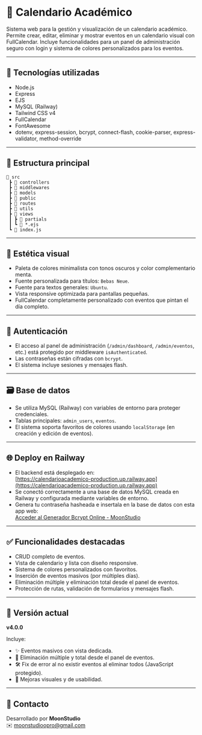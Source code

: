 
# 📅 Calendario Académico

Sistema web para la gestión y visualización de un calendario académico. Permite crear, editar, eliminar y mostrar eventos en un calendario visual con FullCalendar. Incluye funcionalidades para un panel de administración seguro con login y sistema de colores personalizados para los eventos.

---

## 🚀 Tecnologías utilizadas

- Node.js
- Express
- EJS
- MySQL (Railway)
- Tailwind CSS v4
- FullCalendar
- FontAwesome
- dotenv, express-session, bcrypt, connect-flash, cookie-parser, express-validator, method-override

---

## 📁 Estructura principal

```
📁 src
 ┣ 📁 controllers
 ┣ 📁 middlewares
 ┣ 📁 models
 ┣ 📁 public
 ┣ 📁 routes
 ┣ 📁 utils
 ┣ 📁 views
 ┃ ┣ 📁 partials
 ┃ ┗ 📄 *.ejs
 ┗ 📄 index.js
```

---

## 🎨 Estética visual

- Paleta de colores minimalista con tonos oscuros y color complementario menta.
- Fuente personalizada para títulos: `Bebas Neue`.
- Fuente para textos generales: `Ubuntu`.
- Vista responsive optimizada para pantallas pequeñas.
- FullCalendar completamente personalizado con eventos que pintan el día completo.

---

## 🔐 Autenticación

- El acceso al panel de administración (`/admin/dashboard`, `/admin/eventos`, etc.) está protegido por middleware `isAuthenticated`.
- Las contraseñas están cifradas con `bcrypt`.
- El sistema incluye sesiones y mensajes flash.

---

## 🗃️ Base de datos

- Se utiliza MySQL (Railway) con variables de entorno para proteger credenciales.
- Tablas principales: `admin_users`, `eventos`.
- El sistema soporta favoritos de colores usando `localStorage` (en creación y edición de eventos).

---

## 🌐 Deploy en Railway

- El backend está desplegado en:  
  [https://calendarioacademico-production.up.railway.app](https://calendarioacademico-production.up.railway.app)
- Se conectó correctamente a una base de datos MySQL creada en Railway y configurada mediante variables de entorno.
- Genera tu contraseña hasheada e insertala en la base de datos  con esta app web:  
  [Acceder al Generador Bcrypt Online - MoonStudio](https://bcryptpassgenerator.netlify.app/)

---

## ✅ Funcionalidades destacadas

- CRUD completo de eventos.
- Vista de calendario y lista con diseño responsive.
- Sistema de colores personalizados con favoritos.
- Inserción de eventos masivos (por múltiples días).
- Eliminación múltiple y eliminación total desde el panel de eventos.
- Protección de rutas, validación de formularios y mensajes flash.

---

## 📌 Versión actual

**v4.0.0**

Incluye:
- ✨ Eventos masivos con vista dedicada.
- 🧹 Eliminación múltiple y total desde el panel de eventos.
- 🛠️ Fix de error al no existir eventos al eliminar todos (JavaScript protegido).
- 🧪 Mejoras visuales y de usabilidad.

---

## 📮 Contacto

Desarrollado por **MoonStudio**  
✉️ moonstudioopro@gmail.com
